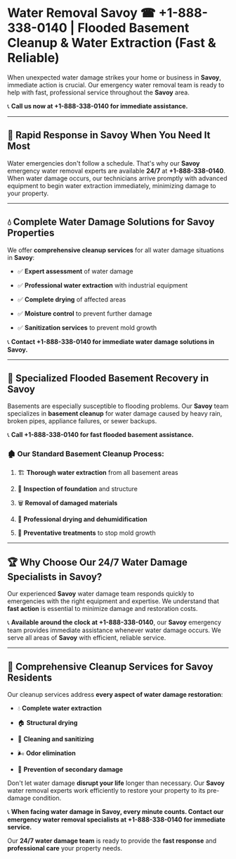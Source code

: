 # Water Removal Savoy ☎ +1-888-338-0140 | Flooded Basement Cleanup & Water Extraction (Fast & Reliable)

When unexpected water damage strikes your home or business in **Savoy**, immediate action is crucial. Our emergency water removal team is ready to help with fast, professional service throughout the **Savoy** area. 

📞 **Call us now at +1-888-338-0140 for immediate assistance.**
---
## 🚀 Rapid Response in Savoy When You Need It Most
Water emergencies don't follow a schedule. That's why our **Savoy** emergency water removal experts are available **24/7** at **+1-888-338-0140**. When water damage occurs, our technicians arrive promptly with advanced equipment to begin water extraction immediately, minimizing damage to your property.
---
## 💧 Complete Water Damage Solutions for Savoy Properties
We offer **comprehensive cleanup services** for all water damage situations in **Savoy**:
- ✅ **Expert assessment** of water damage  
- ✅ **Professional water extraction** with industrial equipment  
- ✅ **Complete drying** of affected areas  
- ✅ **Moisture control** to prevent further damage  
- ✅ **Sanitization services** to prevent mold growth  
📞 **Contact +1-888-338-0140 for immediate water damage solutions in Savoy.**
---
## 🌊 Specialized Flooded Basement Recovery in Savoy
Basements are especially susceptible to flooding problems. Our **Savoy** team specializes in **basement cleanup** for water damage caused by heavy rain, broken pipes, appliance failures, or sewer backups. 
📞 **Call +1-888-338-0140 for fast flooded basement assistance.**
### 🏚️ Our Standard Basement Cleanup Process:
1. 🏗️ **Thorough water extraction** from all basement areas  
2. 🔎 **Inspection of foundation** and structure  
3. 🗑️ **Removal of damaged materials**  
4. 💨 **Professional drying and dehumidification**  
5. 🚫 **Preventative treatments** to stop mold growth  
---
## 🏆 Why Choose Our 24/7 Water Damage Specialists in Savoy?
Our experienced **Savoy** water damage team responds quickly to emergencies with the right equipment and expertise. We understand that **fast action** is essential to minimize damage and restoration costs.
📞 **Available around the clock at +1-888-338-0140**, our **Savoy** emergency team provides immediate assistance whenever water damage occurs. We serve all areas of **Savoy** with efficient, reliable service.
---
## 🧹 Comprehensive Cleanup Services for Savoy Residents
Our cleanup services address **every aspect of water damage restoration**:
- 💧 **Complete water extraction**  
- 🏠 **Structural drying**  
- 🧼 **Cleaning and sanitizing**  
- 🌬️ **Odor elimination**  
- 🚫 **Prevention of secondary damage**  
Don't let water damage **disrupt your life** longer than necessary. Our **Savoy** water removal experts work efficiently to restore your property to its pre-damage condition.
📞 **When facing water damage in Savoy, every minute counts. Contact our emergency water removal specialists at +1-888-338-0140 for immediate service.**
Our **24/7 water damage team** is ready to provide the **fast response** and **professional care** your property needs.
